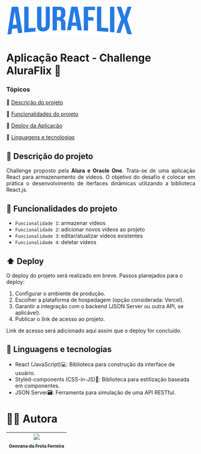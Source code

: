 ![Logo da AluraFlix](https://github.com/vana-cyber/aluraflix/blob/d77a0a74edf1d3239dbd9464a47c9e83aa21165d/src/assets/logo.png)

# Aplicação React - Challenge AluraFlix 🎥

### Tópicos 

:small_blue_diamond: [Descrição do projeto](#memo-descrição-do-projeto)

:small_blue_diamond: [Funcionalidades do projeto](#hammer-funcionalidades-do-projeto)

:small_blue_diamond: [Deploy da Aplicação](#arrow_up-deploy)

:small_blue_diamond: [Linguagens e tecnologias](#wrench-linguagens-e-tecnologias)


## :memo: Descrição do projeto
<p align="justify">Challenge proposto pela <strong>Alura e Oracle One</strong>. Trata-se de uma aplicação React para armazenamento de vídeos. O objetivo do desafio é colocar em prática o desenvolvimento de iterfaces dinâmicas utilizando a biblioteca React.js.</p>


## :hammer: Funcionalidades do projeto

- `Funcionalidade 1`: armazenar vídeos
- `Funcionalidade 2`: adicionar novos vídeos ao projeto
- `Funcionalidade 3`: editar/atualizar vídeos existentes
- `Funcionalidade 4`: deletar vídeos


## :arrow_up: Deploy

O deploy do projeto será realizado em breve. Passos planejados para o deploy:

1. Configurar o ambiente de produção.
2. Escolher a plataforma de hospedagem (opção considerada: Vercel).
3. Garantir a integração com o backend (JSON Server ou outra API, se aplicável).
4. Publicar o link de acesso ao projeto.

Link de acesso será adicionado aqui assim que o deploy for concluído.



## :wrench: Linguagens e tecnologias

- <bold>React (JavaScript)</bold>💻: Biblioteca para construção da interface de usuário.
- <bold>Styled-components (CSS-in-JS)</bold>🎨: Biblioteca para estilização baseada em componentes.
- <bold>JSON Server</bold>🗃️: Ferramenta para simulação de uma API RESTful.


# 👩‍💻 Autora

| [<img loading="lazy" src="https://github.com/vana-cyber.png" width=115><br><sub>Geovana da Frota Ferreira</sub>](https://github.com/vana-cyber) |
| :---: |